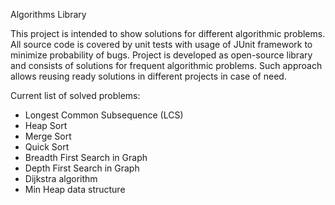 Algorithms Library

   This project is intended to show solutions for different algorithmic 
problems. All source code is covered by unit tests with usage of JUnit 
framework to minimize probability of bugs. 
Project is developed as open-source library and consists of solutions 
for frequent algorithmic problems. Such approach allows reusing ready 
solutions in different projects in case of need.


Current list of solved problems:
+ Longest Common Subsequence (LCS)
+ Heap Sort 
+ Merge Sort
+ Quick Sort
+ Breadth First Search in Graph
+ Depth First Search in Graph
+ Dijkstra algorithm
+ Min Heap data structure